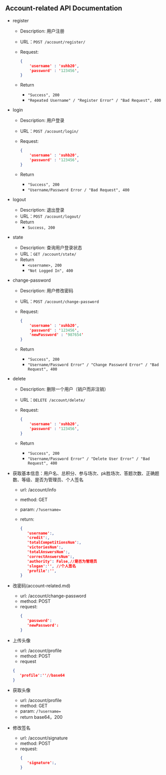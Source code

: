 ## Account-related API Documentation

* register

  * Description:  用户注册

  * URL：`POST /account/register/`

  * Request:

    ```json
    {
        'username' : 'xuhb20',
        'password' : '123456',
    }
    ```

  * Return

    * `"Success", 200`
    * `"Repeated Username" / "Register Error" / "Bad Request", 400`

  

* login

  * Description:  用户登录

  * URL：`POST /account/login/`

  * Request:

    ```json
    {
        'username' : 'xuhb20',
        'password' : '123456',
    }
    ```

  * Return
    * `"Success", 200`
    * `"Username/Password Error / "Bad Request", 400`

  

* logout
  
  * Description:  退出登录
  * URL：`POST /account/logout/`
  * Return
    * `Success, 200`

* state
  * Description:  查询用户登录状态
  * URL：`GET /account/state/`
  * Return
    * `<username>, 200`
    * `"Not Logged In", 400`



* change-password

  * Description:  用户修改密码

  * URL：`POST /account/change-password`

  * Request:

    ```json
    {
        'username' : 'xuhb20',
        'password' : '123456',
        'newPassword' : '987654'
    }
    ```

  * Return 

    * `"Success", 200`
    * `"Username/Password Error" / "Change Password Error" / "Bad Request", 400`

  

* delete

  * Description:  删除一个用户（销户而非注销）

  * URL：`DELETE /account/delete/`

  * Request:

    ```json
    {
        'username' : 'xuhb20',
        'password' : '123456',
    }
    ```

  * Return

    * `"Success", 200`
    * `"Username/Password Error" / "Delete User Error" / "Bad Request", 400`


* 获取基本信息：用户名、总积分、参与场次、pk胜场次、答题次数、正确题数、等级、是否为管理员、个人签名
   * url: /account/info
   * method: GET
   * param: `/?username=`

   * return:
      ```json
      {
         'username':,
         'credit':,
         'totalCompetitionsNum':,
         'victoriesNum':,
         'totalAnswersNum':,
         'correctAnswersNum':,
         'authority': False,//是否为管理员
         'slogan':'', //个人签名
         'profile':'',
      }
      ```

* 改密码(account-related.md)
   * url: /account/change-password
   * method: POST
   * request:
      ```json
      {
         'password':
         'newPassword':
      }
      ```

* 上传头像
   * url: /account/profile
   * method: POST
   * request
   ```json
   {
      'profile':''//base64
   }
   ```

* 获取头像
   * url: /account/profile
   * method: GET
   * param: `/?username=`
   * return base64，200

* 修改签名
   * url: /account/signature
   * method: POST
   * request:
      ```json
      {
         'signature':,
      }
      ```
